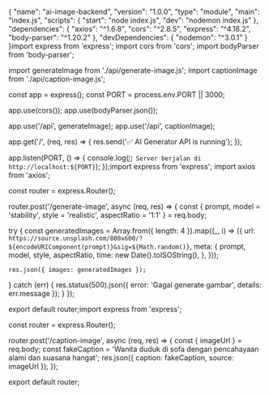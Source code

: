 {
  "name": "ai-image-backend",
  "version": "1.0.0",
  "type": "module",
  "main": "index.js",
  "scripts": {
    "start": "node index.js",
    "dev": "nodemon index.js"
  },
  "dependencies": {
    "axios": "^1.6.8",
    "cors": "^2.8.5",
    "express": "^4.18.2",
    "body-parser": "^1.20.2"
  },
  "devDependencies": {
    "nodemon": "^3.0.1"
  }
}import express from 'express';
import cors from 'cors';
import bodyParser from 'body-parser';

import generateImage from './api/generate-image.js';
import captionImage from './api/caption-image.js';

const app = express();
const PORT = process.env.PORT || 3000;

app.use(cors());
app.use(bodyParser.json());

app.use('/api', generateImage);
app.use('/api', captionImage);

app.get('/', (req, res) => {
  res.send('✅ AI Generator API is running');
});

app.listen(PORT, () => {
  console.log(`🚀 Server berjalan di http://localhost:${PORT}`);
});import express from 'express';
import axios from 'axios';

const router = express.Router();

router.post('/generate-image', async (req, res) => {
  const { prompt, model = 'stability', style = 'realistic', aspectRatio = '1:1' } = req.body;

  try {
    const generatedImages = Array.from({ length: 4 }).map((_, i) => ({
      url: `https://source.unsplash.com/800x600/?${encodeURIComponent(prompt)}&sig=${Math.random()}`,
      meta: {
        prompt,
        model,
        style,
        aspectRatio,
        time: new Date().toISOString(),
      },
    }));

    res.json({ images: generatedImages });
  } catch (err) {
    res.status(500).json({ error: 'Gagal generate gambar', details: err.message });
  }
});

export default router;import express from 'express';

const router = express.Router();

router.post('/caption-image', async (req, res) => {
  const { imageUrl } = req.body;
  const fakeCaption = 'Wanita duduk di sofa dengan pencahayaan alami dan suasana hangat';
  res.json({ caption: fakeCaption, source: imageUrl });
});

export default router;
